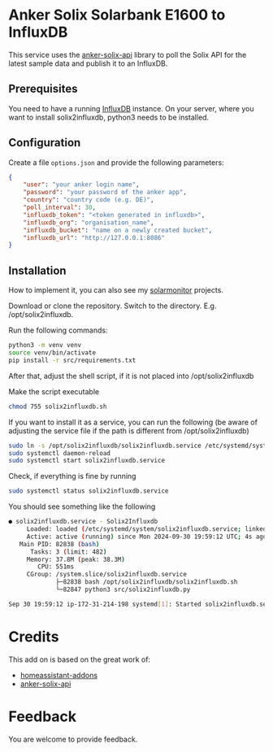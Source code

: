 # Anker Solix Solarbank E1600 to InfluxDB

This service uses the [anker-solix-api](https://github.com/thomluther/anker-solix-api) library to poll the Solix API for the latest sample data and publish it to an InfluxDB.

## Prerequisites

You need to have a running [InfluxDB](https://www.influxdata.com/products/influxdb/) instance. On your server, where you want to install solix2influxdb, python3 needs to be installed.

## Configuration

Create a file `options.json` and provide the following parameters:

```JSON
{
    "user": "your anker login name",
    "password": "your password of the anker app",
    "country": "country code (e.g. DE)",
    "poll_interval": 30,
    "influxdb_token": "<token generated in influxdb>",
    "influxdb_org": "organisation_name",
    "influxdb_bucket": "name on a newly created bucket",
    "influxdb_url": "http://127.0.0.1:8086"
}
```

## Installation

How to implement it, you can also see my [solarmonitor](https://github.com/dseichter/solarmonitor) projects.

Download or clone the repository. Switch to the directory. E.g. /opt/solix2influxdb. 

Run the following commands:
```sh
python3 -m venv venv
source venv/bin/activate
pip install -r src/requirements.txt
```

After that, adjust the shell script, if it is not placed into /opt/solix2influxdb

Make the script executable
```sh
chmod 755 solix2influxdb.sh
```

If you want to install it as a service, you can run the following (be aware of adjusting the service file if the path is different from /opt/solix2influxdb)

```sh
sudo ln -s /opt/solix2influxdb/solix2influxdb.service /etc/systemd/system/solix2influxdb.service
sudo systemctl daemon-reload
sudo systemctl start solix2influxdb.service
```

Check, if everything is fine by running
```sh
sudo systemctl status solix2influxdb.service
```

You should see something like the following

```sh
● solix2influxdb.service - Solix2Influxdb
     Loaded: loaded (/etc/systemd/system/solix2influxdb.service; linked; preset: enabled)
     Active: active (running) since Mon 2024-09-30 19:59:12 UTC; 4s ago
   Main PID: 82838 (bash)
      Tasks: 3 (limit: 482)
     Memory: 37.8M (peak: 38.3M)
        CPU: 551ms
     CGroup: /system.slice/solix2influxdb.service
             ├─82838 bash /opt/solix2influxdb/solix2influxdb.sh
             └─82847 python3 src/solix2influxdb.py

Sep 30 19:59:12 ip-172-31-214-198 systemd[1]: Started solix2influxdb.service - Solix2Influxdb.
```

# Credits

This add on is based on the great work of:

- [homeassistant-addons](https://github.com/markusmauch/homeassistant-addons)
- [anker-solix-api](https://github.com/thomluther/anker-solix-api)

# Feedback

You are welcome to provide feedback.